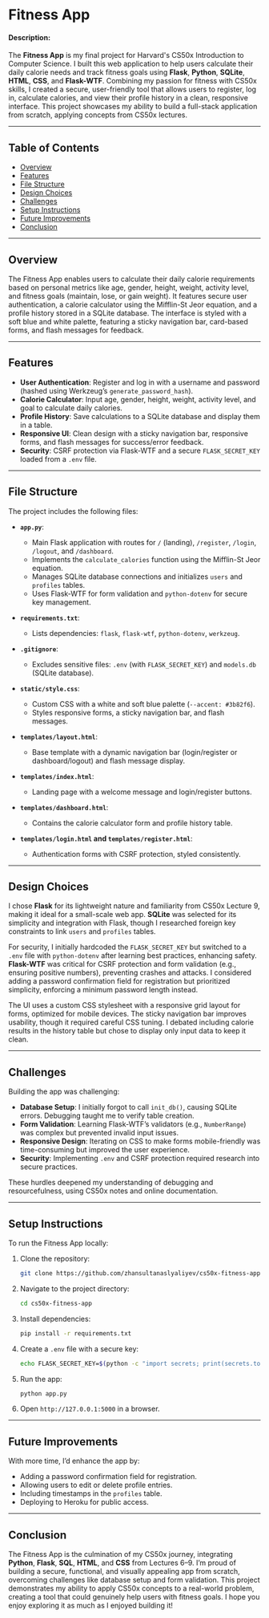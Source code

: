 # Fitness App

#### Description:

The **Fitness App** is my final project for Harvard's CS50x Introduction to Computer Science. I built this web application to help users calculate their daily calorie needs and track fitness goals using **Flask**, **Python**, **SQLite**, **HTML**, **CSS**, and **Flask-WTF**. Combining my passion for fitness with CS50x skills, I created a secure, user-friendly tool that allows users to register, log in, calculate calories, and view their profile history in a clean, responsive interface. This project showcases my ability to build a full-stack application from scratch, applying concepts from CS50x lectures.

---

## Table of Contents
- [Overview](#overview)
- [Features](#features)
- [File Structure](#file-structure)
- [Design Choices](#design-choices)
- [Challenges](#challenges)
- [Setup Instructions](#setup-instructions)
- [Future Improvements](#future-improvements)
- [Conclusion](#conclusion)

---

## Overview
The Fitness App enables users to calculate their daily calorie requirements based on personal metrics like age, gender, height, weight, activity level, and fitness goals (maintain, lose, or gain weight). It features secure user authentication, a calorie calculator using the Mifflin-St Jeor equation, and a profile history stored in a SQLite database. The interface is styled with a soft blue and white palette, featuring a sticky navigation bar, card-based forms, and flash messages for feedback.

---

## Features
- **User Authentication**: Register and log in with a username and password (hashed using Werkzeug’s `generate_password_hash`).
- **Calorie Calculator**: Input age, gender, height, weight, activity level, and goal to calculate daily calories.
- **Profile History**: Save calculations to a SQLite database and display them in a table.
- **Responsive UI**: Clean design with a sticky navigation bar, responsive forms, and flash messages for success/error feedback.
- **Security**: CSRF protection via Flask-WTF and a secure `FLASK_SECRET_KEY` loaded from a `.env` file.

---

## File Structure
The project includes the following files:

- **`app.py`**:
  - Main Flask application with routes for `/` (landing), `/register`, `/login`, `/logout`, and `/dashboard`.
  - Implements the `calculate_calories` function using the Mifflin-St Jeor equation.
  - Manages SQLite database connections and initializes `users` and `profiles` tables.
  - Uses Flask-WTF for form validation and `python-dotenv` for secure key management.

- **`requirements.txt`**:
  - Lists dependencies: `flask`, `flask-wtf`, `python-dotenv`, `werkzeug`.

- **`.gitignore`**:
  - Excludes sensitive files: `.env` (with `FLASK_SECRET_KEY`) and `models.db` (SQLite database).

- **`static/style.css`**:
  - Custom CSS with a white and soft blue palette (`--accent: #3b82f6`).
  - Styles responsive forms, a sticky navigation bar, and flash messages.

- **`templates/layout.html`**:
  - Base template with a dynamic navigation bar (login/register or dashboard/logout) and flash message display.

- **`templates/index.html`**:
  - Landing page with a welcome message and login/register buttons.

- **`templates/dashboard.html`**:
  - Contains the calorie calculator form and profile history table.

- **`templates/login.html` and `templates/register.html`**:
  - Authentication forms with CSRF protection, styled consistently.

---

## Design Choices
I chose **Flask** for its lightweight nature and familiarity from CS50x Lecture 9, making it ideal for a small-scale web app. **SQLite** was selected for its simplicity and integration with Flask, though I researched foreign key constraints to link `users` and `profiles` tables.

For security, I initially hardcoded the `FLASK_SECRET_KEY` but switched to a `.env` file with `python-dotenv` after learning best practices, enhancing safety. **Flask-WTF** was critical for CSRF protection and form validation (e.g., ensuring positive numbers), preventing crashes and attacks. I considered adding a password confirmation field for registration but prioritized simplicity, enforcing a minimum password length instead.

The UI uses a custom CSS stylesheet with a responsive grid layout for forms, optimized for mobile devices. The sticky navigation bar improves usability, though it required careful CSS tuning. I debated including calorie results in the history table but chose to display only input data to keep it clean.

---

## Challenges
Building the app was challenging:
- **Database Setup**: I initially forgot to call `init_db()`, causing SQLite errors. Debugging taught me to verify table creation.
- **Form Validation**: Learning Flask-WTF’s validators (e.g., `NumberRange`) was complex but prevented invalid input issues.
- **Responsive Design**: Iterating on CSS to make forms mobile-friendly was time-consuming but improved the user experience.
- **Security**: Implementing `.env` and CSRF protection required research into secure practices.

These hurdles deepened my understanding of debugging and resourcefulness, using CS50x notes and online documentation.

---

## Setup Instructions
To run the Fitness App locally:
1. Clone the repository:
   ```bash
   git clone https://github.com/zhansultanaslyaliyev/cs50x-fitness-app.git
   ```
2. Navigate to the project directory:
   ```bash
   cd cs50x-fitness-app
   ```
3. Install dependencies:
   ```bash
   pip install -r requirements.txt
   ```
4. Create a `.env` file with a secure key:
   ```bash
   echo FLASK_SECRET_KEY=$(python -c "import secrets; print(secrets.token_hex(16))") > .env
   ```
5. Run the app:
   ```bash
   python app.py
   ```
6. Open `http://127.0.0.1:5000` in a browser.

---

## Future Improvements
With more time, I’d enhance the app by:
- Adding a password confirmation field for registration.
- Allowing users to edit or delete profile entries.
- Including timestamps in the `profiles` table.
- Deploying to Heroku for public access.

---

## Conclusion
The Fitness App is the culmination of my CS50x journey, integrating **Python**, **Flask**, **SQL**, **HTML**, and **CSS** from Lectures 6–9. I’m proud of building a secure, functional, and visually appealing app from scratch, overcoming challenges like database setup and form validation. This project demonstrates my ability to apply CS50x concepts to a real-world problem, creating a tool that could genuinely help users with fitness goals. I hope you enjoy exploring it as much as I enjoyed building it!

